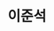 ---
layout: hubs
key: Q56432926
title: 이준석
name: 이준석
image: 
description: 기업가, 세하 이사
score: 2.1197368699965375e-05
degree: 2
---